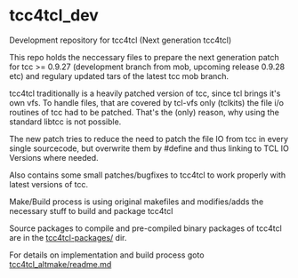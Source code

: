 # tcc4tcl_dev
Development repository for tcc4tcl (Next generation tcc4tcl)

This repo holds the neccessary files to prepare the next generation patch for tcc >= 0.9.27 (development branch from mob, upcoming release 0.9.28 etc)
and regulary updated tars of the latest tcc mob branch.

tcc4tcl traditionally is a heavily patched version of tcc, since tcl brings it's own vfs. To handle files, that are covered by tcl-vfs only (tclkits) the file i/o routines of tcc had to be patched. That's the (only) reason, why using the standard libtcc is not possible.

The new patch tries to reduce the need to patch the file IO from tcc in every single sourcecode, 
but overwrite them by #define and thus linking to TCL IO Versions where needed.

Also contains some small patches/bugfixes to tcc4tcl to work properly with latest versions of tcc.

Make/Build process is using original makefiles and modifies/adds the necessary stuff to build and package tcc4tcl

Source packages to compile and pre-compiled binary packages of tcc4tcl are in the [tcc4tcl-packages/](tcc4tcl-packages/) dir.

For details on implementation and build process goto [tcc4tcl_altmake/readme.md](./tcc4tcl_altmake/readme.md)
